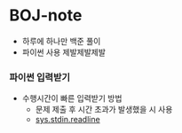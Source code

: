 # BOJ-note
* 하루에 하나만 백준 풀이
* 파이썬 사용 제발제발제발
### 파이썬 입력받기
* 수행시간이 빠른 입력받기 방법
  * 문제 제출 후 시간 초과가 발생했을 시 사용
  * [sys.stdin.readline](https://velog.io/@yeseolee/Python-%ED%8C%8C%EC%9D%B4%EC%8D%AC-%EC%9E%85%EB%A0%A5-%EC%A0%95%EB%A6%ACsys.stdin.readline)
